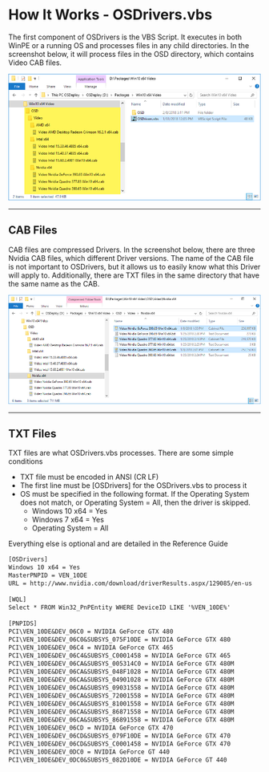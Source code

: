 # How It Works - OSDrivers.vbs

The first component of OSDrivers is the VBS Script.  It executes in both WinPE or a running OS and processes files in any child directories.  In the screenshot below, it will process files in the OSD directory, which contains Video CAB files.

![](/assets/2018-02-08_16-10-38.png)

---

## CAB Files

CAB files are compressed Drivers.  In the screenshot below, there are three Nvidia CAB files, which different Driver versions.  The name of the CAB file is not important to OSDrivers, but it allows us to easily know what this Driver will apply to.  Additionally, there are TXT files in the same directory that have the same name as the CAB.

![](/assets/2018-02-08_16-14-36.png)

---

## TXT Files

TXT files are what OSDrivers.vbs processes.  There are some simple conditions

* TXT file must be encoded in ANSI \(CR LF\)
* The first line must be \[OSDrivers\] for the OSDrivers.vbs to process it
* OS must be specified in the following format.  If the Operating System does not match, or Operating System = All, then the driver is skipped.
  * Windows 10 x64 = Yes
  * Windows 7 x64 = Yes
  * Operating System = All

Everything else is optional and are detailed in the Reference Guide

```
[OSDrivers]
Windows 10 x64 = Yes
MasterPNPID = VEN_10DE
URL = http://www.nvidia.com/download/driverResults.aspx/129085/en-us

[WQL]
Select * FROM Win32_PnPEntity WHERE DeviceID LIKE '%VEN_10DE%'

[PNPIDS]
PCI\VEN_10DE&DEV_06C0 = NVIDIA GeForce GTX 480
PCI\VEN_10DE&DEV_06C0&SUBSYS_075F10DE = NVIDIA GeForce GTX 480
PCI\VEN_10DE&DEV_06C4 = NVIDIA GeForce GTX 465
PCI\VEN_10DE&DEV_06C4&SUBSYS_C0001458 = NVIDIA GeForce GTX 465
PCI\VEN_10DE&DEV_06CA&SUBSYS_005314C0 = NVIDIA GeForce GTX 480M
PCI\VEN_10DE&DEV_06CA&SUBSYS_048F1028 = NVIDIA GeForce GTX 480M
PCI\VEN_10DE&DEV_06CA&SUBSYS_04901028 = NVIDIA GeForce GTX 480M
PCI\VEN_10DE&DEV_06CA&SUBSYS_09031558 = NVIDIA GeForce GTX 480M
PCI\VEN_10DE&DEV_06CA&SUBSYS_72001558 = NVIDIA GeForce GTX 480M
PCI\VEN_10DE&DEV_06CA&SUBSYS_81001558 = NVIDIA GeForce GTX 480M
PCI\VEN_10DE&DEV_06CA&SUBSYS_86871558 = NVIDIA GeForce GTX 480M
PCI\VEN_10DE&DEV_06CA&SUBSYS_86891558 = NVIDIA GeForce GTX 480M
PCI\VEN_10DE&DEV_06CD = NVIDIA GeForce GTX 470
PCI\VEN_10DE&DEV_06CD&SUBSYS_079F10DE = NVIDIA GeForce GTX 470
PCI\VEN_10DE&DEV_06CD&SUBSYS_C0001458 = NVIDIA GeForce GTX 470
PCI\VEN_10DE&DEV_0DC0 = NVIDIA GeForce GT 440
PCI\VEN_10DE&DEV_0DC0&SUBSYS_082D10DE = NVIDIA GeForce GT 440
```



